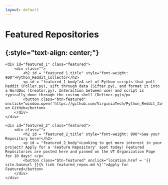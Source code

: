 ```yaml
---
layout: default
---
```


# **Featured Repositories**
{:style="text-align: center;"}
---
<div class="flex-grid-featured">

	<div id="featured_1" class="featured">
		<div class="">
			<h2 id = "featured_1_title" style="font-weight: 900">Python_Reddit_Collector</h2>
			<p id = "featured_1_body">A set of Python scripts that poll Reddit (Poller.py), sift through data (Sifter.py), and format it into a WordDoc (Creator.py). Interaction between user and script is typically done through the custom shell (Definer.py)</p>
			<button class="btn-featured" onclick="window.open('https://github.com/VirginiaTech/Python_Reddit_Collector')">See on GitHub</button>
		</div>
	</div>

	<div id="featured_2" class="featured">
		<div class="">
			<h2 id = "featured_2_title" style="font-weight: 900">See your Repository here!</h2>
			<p id = "featured_2_body">Looking to get more interest in your project? Apply for a 'Feature Repository' spot today! Featured Repositories are posted here and pinned on the VT Organization Page for 10 days! </p> 
			<button class="btn-featured" onclick="location.href = '{{ site.baseurl }}{% link featured_repos.md %}'">Apply for Featured</button>
		</div>
	</div>
<!--
	<div id="featured_3" class="featured">
		<div class="">
			<h2 id = "featured_3_title" style="font-weight: 900"></h2>
			<p id = "featured_3_body"></p> 
			<button class="btn-featured"></button>
		</div>
	</div>
-->
</div>

<div class="flex-grid-featured">
<!--
	<div id="featured_4" class="featured">
		<div class="">
			<h2 id = "featured_4_title" style="font-weight: 900"></h2>
			<p id = "featured_4_body"></p> 
			<button class="btn-featured"></button>
		</div>
	</div>

	<div id="featured_4" class="featured">
		<div class="">
			<h2 id = "featured_4_title" style="font-weight: 900"></h2>
			<p id = "featured_4_body"></p> 
			<button class="btn-featured"></button>
		</div>
	</div>
-->
</div>

### Information on featured repositories found [here]({{ site.baseurl }}{% link featured_repos.md %}).
{:style="text-align: center;"}
---

